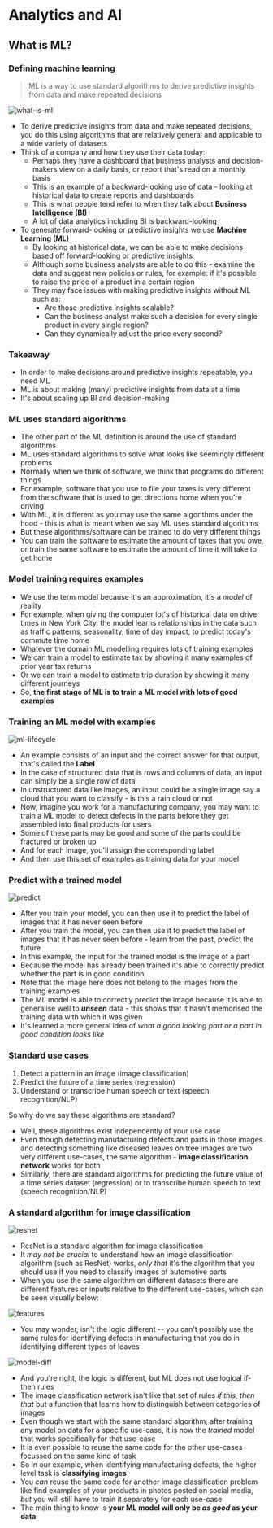# Analytics and AI

## What is ML?

### Defining machine learning

> ML is a way to use standard algorithms to derive predictive insights from data and make repeated decisions

![what-is-ml](./images/what-is-ml.jfif)

- To derive predictive insights from data and make repeated decisions, you do this using algorithms that are relatively general and applicable to a wide variety of datasets
- Think of a company and how they use their data today:
  - Perhaps they have a dashboard that business analysts and decision-makers view on a daily basis, or report that's read on a monthly basis
  - This is an example of a backward-looking use of data - looking at historical data to create reports and dashboards
  - This is what people tend refer to when they talk about **Business Intelligence (BI)**
  - A lot of data analytics including BI is backward-looking
- To generate forward-looking or predictive insights we use **Machine Learning (ML)**
  - By looking at historical data, we can be able to make decisions based off forward-looking or predictive insights
  - Although some business analysts are able to do this - examine the data and suggest new policies or rules, for example: if it's possible to raise the price of a product in a certain region
  - They may face issues with making predictive insights without ML such as:
    - Are those predictive insights scalable?
    - Can the business analyst make such a decision for every single product in every single region?
    - Can they dynamically adjust the price every second?

### Takeaway

- In order to make decisions around predictive insights repeatable, you need ML
- ML is about making (many) predictive insights from data at a time
- It's about scaling up BI and decision-making

### ML uses standard algorithms

- The other part of the ML definition is around the use of standard algorithms
- ML uses standard algorithms to solve what looks like seemingly different problems
- Normally when we think of software, we think that programs do different things
- For example, software that you use to file your taxes is very different from the software that is used to get directions home when you're driving
- With ML, it is different as you may use the same algorithms under the hood - this is what is meant when we say ML uses standard algorithms
- But these algorithms/software can be trained to do very different things
- You can train the software to estimate the amount of taxes that you owe, or train the same software to estimate the amount of time it will take to get home

### Model training requires examples

- We use the term model because it's an approximation, it's a *model* of reality
- For example, when giving the computer lot's of historical data on drive times in New York City, the model learns relationships in the data such as traffic patterns, seasonality, time of day impact, to predict today's commute time home
- Whatever the domain ML modelling requires lots of training examples
- We can train a model to estimate tax by showing it many examples of prior year tax returns
- Or we can train a model to estimate trip duration by showing it many different journeys
- So, **the first stage of ML is to train a ML model with lots of good examples**

### Training an ML model with examples

![ml-lifecycle](./images/ml-lifecycle.jfif)

- An example consists of an input and the correct answer for that output, that's called the **Label**
- In the case of structured data that is rows and columns of data, an input can simply be a single row of data
- In unstructured data like images, an input could be a single image say a cloud that you want to classify - is this a rain cloud or not
- Now, imagine you work for a manufacturing company, you may want to train a ML model to detect defects in the parts before they get assembled into final products for users
- Some of these parts may be good and some of the parts could be fractured or broken up
- And for each image, you'll assign the corresponding label
- And then use this set of examples as training data for your model

### Predict with a trained model

![predict](./images/ml-predict.jfif)

- After you train your model, you can then use it to predict the label of images that it has never seen before
- After you train the model, you can then use it to predict the label of images that it has never seen before - learn from the past, predict the future
- In this example, the input for the trained model is the image of a part
- Because the model has already been trained it's able to correctly predict whether the part is in good condition
- Note that the image here does not belong to the images from the training examples
- The ML model is able to correctly predict the image because it is able to generalise well to ***unseen*** data - this shows that it hasn't memorised the training data with which it was given
- It's learned a more general idea of *what a good looking part or a part in good condition looks like*

### Standard use cases

1. Detect a pattern in an image (image classification)
2. Predict the future of a time series (regression)
3. Understand or transcribe human speech or text (speech recognition/NLP)

So why do we say these algorithms are standard?

- Well, these algorithms exist independently of your use case
- Even though detecting manufacturing defects and parts in those images and detecting something like diseased leaves on tree images are two very different use-cases, the same algorithm - **image classification network** works for both
- Similarly, there are standard algorithms for predicting the future value of a time series dataset (regression) or to transcribe human speech to text (speech recognition/NLP)

### A standard algorithm for image classification

![resnet](./images/resnet.jfif)

- ResNet is a standard algorithm for image classification
- It *may not be crucial* to understand how an image classification algorithm (such as ResNet) works, *only that* it's the algorithm that you should use if you need to classify images of automotive parts
- When you use the same algorithm on different datasets there are different features or inputs relative to the different use-cases, which can be seen visually below:

![features](./images/features.jfif)

- You may wonder, isn't the logic different -- you can't possibly use the same rules for identifying defects in manufacturing that you do in identifying different types of leaves

![model-diff](./images/model-diff.jfif)

- And you're right, the logic is different, but ML does not use logical if-then rules
- The image classification network isn't like that set of rules *if this, then that* but a function that learns how to distinguish between categories of images
- Even though we start with the same standard algorithm, after training any model on data for a specific use-case, it is now the *trained* model that works specifically for that use-case
- It is even possible to reuse the same code for the other use-cases focussed on the same kind of task
- So in our example, when identifying manufacturing defects, the higher level task is **classifying images**
- You *can* reuse the same code for another image classification problem like find examples of your products in photos posted on social media, *but* you will still have to train it separately for each use-case
- The main thing to know is **your ML model will only be *as good* as your data**